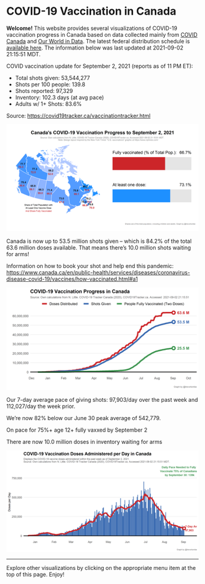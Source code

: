 COVID-19 Vaccination in Canada
==============================

**Welcome!** This website provides several visualizations of COVID-19
vaccination progress in Canada based on data collected mainly from
[COVID Canada](https://covid19tracker.ca/vaccinationtracker.html) and
[Our World in Data](https://ourworldindata.org/covid-vaccinations). The
latest federal distribution schedule is [available
here](https://www.canada.ca/en/public-health/services/diseases/2019-novel-coronavirus-infection/prevention-risks/covid-19-vaccine-treatment/vaccine-rollout.html).
The information below was last updated at 2021-09-02 21:15:51 MDT.

COVID vaccination update for September 2, 2021 (reports as of 11 PM ET):

-   Total shots given: 53,544,277
-   Shots per 100 people: 139.8
-   Shots reported: 97,329
-   Inventory: 102.3 days (at avg pace)
-   Adults w/ 1+ Shots: 83.6%

Source:
<a href="https://covid19tracker.ca/vaccinationtracker.html" class="uri">https://covid19tracker.ca/vaccinationtracker.html</a>

![](Plots/plot_main.png)

Canada is now up to 53.5 million shots given – which is 84.2% of the
total 63.6 million doses available. That means there’s 10.0 million
shots waiting for arms!

Information on how to book your shot and help end this pandemic:
<a href="https://www.canada.ca/en/public-health/services/diseases/coronavirus-disease-covid-19/vaccines/how-vaccinated.html#a1" class="uri">https://www.canada.ca/en/public-health/services/diseases/coronavirus-disease-covid-19/vaccines/how-vaccinated.html#a1</a>

![](Plots/plot_total.png)

Our 7-day average pace of giving shots: 97,903/day over the past week
and 112,027/day the week prior.

We’re now 82% below our June 30 peak average of 542,779.

On pace for 75%+ age 12+ fully vaxxed by September 2

There are now 10.0 million doses in inventory waiting for arms

![](Plots/pace_national.png)

------------------------------------------------------------------------

Explore other visualizations by clicking on the appropriate menu item at
the top of this page. Enjoy!
